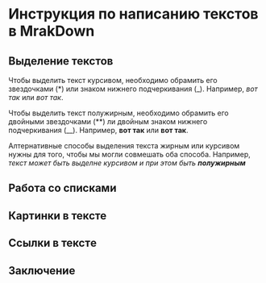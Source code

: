# Инструкция по написанию текстов в MrakDown

## Выделение текстов

Чтобы выделить текст курсивом, необходимо обрамить его звездочками (*) или знаком нижнего подчеркивания (_). Например, *вот так* или _вот так_.

Чтобы выделить текст полужирным, необходимо обрамить его двойными звездочками (**) ли двойным знаком нижнего подчеркивания (__). Например, **вот так** или __вот так__.

Алтернативные способы выделения текста жирным или курсивом нужны для того, чтобы мы могли совмешать оба способа. Например, _текст может быть выделне курсивом и при этом быть **полужирным**_

## Работа со списками

## Картинки в тексте

## Ссылки в текстe

## Заключение
